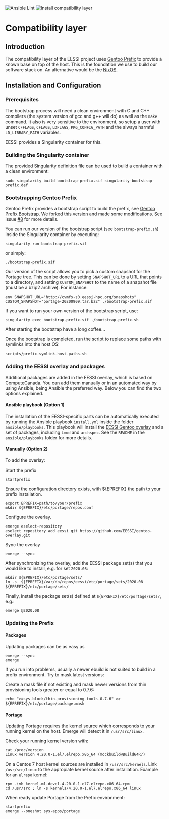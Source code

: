 ![Ansible Lint](https://github.com/EESSI/compatibility-layer/workflows/Ansible%20Lint/badge.svg)
![Install compatibility layer](https://github.com/EESSI/compatibility-layer/workflows/Install%20compatibility%20layer/badge.svg)

# Compatibility layer

## Introduction

The compatibility layer of the EESSI project uses [Gentoo Prefix](https://wiki.gentoo.org/wiki/Project:Prefix)
to provide a known base on top of the host. This is the foundation we use to build our software stack on.
An alternative would be the [NixOS](https://nixos.org/).

## Installation and Configuration

### Prerequisites

The bootstrap process will need a clean environment with C and C++ compilers (the system version of gcc and g++ will do) as well as the `make` command. It also is very sensitive to 
the environment, so setup a user with unset `CFFLAGS`, `CFLAGS`, `LDFLAGS`, `PKG_CONFIG_PATH` and the always harmful `LD_LIBRARY_PATH` variables.

EESSI provides a Singularity container for this.

### Building the Singularity container
The provided Singularity definition file can be used to build a container with a clean environment:
```
sudo singularity build bootstrap-prefix.sif singularity-bootstrap-prefix.def
```

### Bootstrapping Gentoo Prefix
Gentoo Prefix provides a bootstrap script to build the prefix, see [Gentoo Prefix Bootstrap](https://wiki.gentoo.org/wiki/Project:Prefix/Bootstrap).
We forked [this version](https://gitweb.gentoo.org/repo/proj/prefix.git/tree/scripts/bootstrap-prefix.sh?id=e77fd01734f21ec2e9c985c28ba4eb30c1b2bc9d)
and made some modifications. See issue [#8](https://github.com/EESSI/compatibility-layer/issues/8) for more details. 

You can run our version of the bootstrap script (see `bootstrap-prefix.sh`) inside the Singularity container by executing:
```
singularity run bootstrap-prefix.sif
```
or simply:
```
./bootstrap-prefix.sif
```

Our version of the script allows you to pick a custom snapshot for the Portage tree. This can be done by setting `SNAPSHOT_URL` to
a URL that points to a directory, and setting `CUSTOM_SNAPSHOT` to the name of a snapshot file (must be a bzip2 archive). For instance:
```
env SNAPSHOT_URL="http://cvmfs-s0.eessi-hpc.org/snapshots" CUSTOM_SNAPSHOT="portage-20200909.tar.bz2" ./bootstrap-prefix.sif
```

If you want to run your own version of the bootstrap script, use:
```
singularity exec bootstrap-prefix.sif ./bootstrap-prefix.sh
```

After starting the bootstrap have a long coffee...

Once the bootstrap is completed, run the script to replace some paths with symlinks into the host OS:

```
scripts/prefix-symlink-host-paths.sh
```

### Adding the EESSI overlay and packages
Additional packages are added in the EESSI overlay, which is based on ComputeCanada.
You can add them manually or in an automated way by using Ansible, being Ansible the preferred way. Below you can find the two options explained.

#### Ansible playbook (Option 1)
The installation of the EESSI-specific parts can be automatically executed by running the Ansible playbook `install.yml` inside the folder `ansible/playbooks`. 
This playbook will install the [EESSI Gentoo overlay](https://github.com/EESSI/gentoo-overlay) and a set of packages, including `Lmod` and `archspec`. See the `README` in the `ansible/playbooks` folder for more details.

#### Manually (Option 2)
To add the overlay: 

Start the prefix
```
startprefix
```
Ensure the configuration directory exists, with ${EPREFIX} the path to your prefix installation.
```
export EPREFIX=path/to/your/prefix
mkdir ${EPREFIX}/etc/portage/repos.conf
```
Configure the overlay. 
```
emerge eselect-repository
eselect repository add eessi git https://github.com/EESSI/gentoo-overlay.git
```
Sync the overlay
```
emerge --sync
```

After synchronizing the overlay, add the EESSI package set(s) that you would like to install, e.g. for set `2020.08`:
```
mkdir ${EPREFIX}/etc/portage/sets/
ln -s  ${EPREFIX}/var/db/repos/eessi/etc/portage/sets/2020.08 ${EPREFIX}/etc/portage/sets/
```

Finally, install the package set(s) defined at `${EPREFIX}/etc/portage/sets/`, e.g.:
```
emerge @2020.08
```

### Updating the Prefix
#### Packages
Updating packages can be as easy as
```
emerge --sync
emerge
```
If you run into problems, usually a newer ebuild is not suited to build in a prefix environment.
Try to mask latest versions:

Create a mask file if not existing and mask newer versions from thin provisioning tools greater or equal to 0.7.6:
```
echo ">=sys-block/thin-provisioning-tools-0.7.6" >> ${EPREFIX}/etc/portage/package.mask
```

#### Portage
Updating Portage requires the kernel source which corresponds to your running kernel on the host. Emerge will detect it in `/usr/src/linux`.

Check your running kernel version with:
```
cat /proc/version
Linux version 4.20.0-1.el7.elrepo.x86_64 (mockbuild@Build64R7) 
```

On a Centos 7 host kernel sources are installed in `/usr/src/kernels`. Link `/usr/src/linux` to the appropiate kernel source after installation. Example for an `elrepo` kernel:
```
rpm -ivh kernel-ml-devel-4.20.0-1.el7.elrepo.x86_64.rpm
cd /usr/src ; ln -s kernels/4.20.0-1.el7.elrepo.x86_64 linux
```

 When ready update Portage from the Prefix environment:
```
startprefix
emerge --oneshot sys-apps/portage
```
